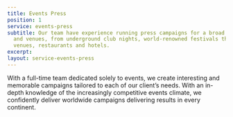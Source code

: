 ```yaml
---
title: Events Press
position: 1
service: events-press
subtitle: Our team have experience running press campaigns for a broad range of events
  and venues, from underground club nights, world-renowned festivals through to high-end
  venues, restaurants and hotels.
excerpt: 
layout: service-events-press
---
```


With a full-time team dedicated solely to events, we create interesting and memorable campaigns tailored to each of our client’s needs. With an in-depth knowledge of the increasingly competitive events climate, we confidently deliver worldwide campaigns delivering results in every continent. 